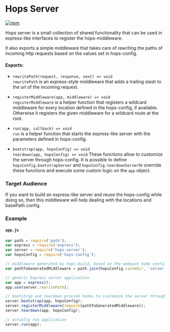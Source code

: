 # Hops Server

[![npm](https://img.shields.io/npm/v/hops-server.svg)](https://www.npmjs.com/package/hops-server)

Hops server is a small collection of shared functionality that can be used in express-like interfaces to register the hops-middleware.

It also exports a simple middleware that takes care of rewriting the paths of incoming http requests based on the values set in hops-config.

#### Exports:

* `rewritePath(request, response, next) => void`\
  `rewritePath` is an express-style middleware that adds a trailing slash to the url of the incoming request.

* `registerMiddleware(app, middleware) => void`\
  `registerMiddleware` is a helper function that registers a wildcard middleware for every location defined in the hops-config, if available. Otherwise it registers the given middleware for a wildcard route at the root.

* `run(app, callback) => void`\
  `run` is a helper function that starts the express-like server with the parameters defined in hops-config.

* `bootstrap(app, hopsConfig) => void`\
  `teardown(app, hopsConfig) => void` These functions allow to customize the server through hops-config. It is possible to define `hopsConfig.bootstrapServer` and `hopsConfig.teardownServer`to override these functions and execute some custom logic on the `app` object.

### Target Audience

If you want to build an express-like server and reuse the hops-config while doing so, then this middleware will help dealing with the locations and basePath config.

### Example

#### `app.js`

```javascript
var path = require('path');
var express = require('express');
var server = require('hops-server');
var hopsConfig = require('hops-config');

// middleware generated by hops-build, based on the webpack node config
var pathToGeneratedMiddleware = path.join(hopsConfig.cacheDir, 'server.js');

// generic Express server application
var app = express();
app.use(server.rewritePath);

// bootstrap and teardown provide hooks to customize the server through hops-config
server.bootstrap(app, hopsConfig);
server.registerMiddleware(require(pathToGeneratedMiddleware));
server.teardown(app, hopsConfig);

// actually run application
server.run(app);
```
